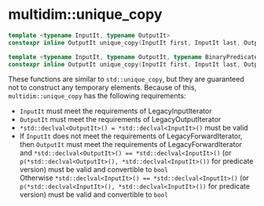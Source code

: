 # multidim::unique_copy


```cpp
template <typename InputIt, typename OutputIt>
constexpr inline OutputIt unique_copy(InputIt first, InputIt last, OutputIt d_first);
```
```cpp
template <typename InputIt, typename OutputIt, typename BinaryPredicate>
constexpr inline OutputIt unique_copy(InputIt first, InputIt last, OutputIt d_first, BinaryPredicate p);
```

These functions are similar to `std::unique_copy`, but they are guaranteed not to construct any temporary elements.  Because of this, `multidim::unique_copy` has the following requirements:
- `InputIt` must meet the requirements of LegacyInputIterator
- `OutputIt` must meet the requirements of LegacyOutputIterator
- `*std::declval<OutputIt>() = *std::declval<InputIt>()` must be valid
- If `InputIt` does not meet the requirements of LegacyForwardIterator, then `OutputIt` must meet the requirements of LegacyForwardIterator and `*std::declval<OutputIt>() == *std::declval<InputIt>()` (or `p(*std::declval<OutputIt>(), *std::declval<InputIt>())` for predicate version) must be valid and convertible to `bool` <br/> Otherwise `*std::declval<InputIt>() == *std::declval<InputIt>()` (or `p(*std::declval<InputIt>(), *std::declval<InputIt>())` for predicate version) must be valid and convertible to `bool`
